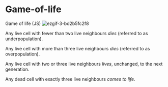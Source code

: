 # Game-of-life
Game of life (JS)
![ezgif-3-bd2b5fc2f8](https://github.com/user-attachments/assets/5a582522-cc84-46c9-bef3-0fbd718ac6bd)

Any live cell with fewer than two live neighbours *dies* (referred to as underpopulation).

Any live cell with more than three live neighbours *dies* (referred to as overpopulation).

Any live cell with two or three live neighbours *lives*, unchanged, to the next generation.

Any dead cell with exactly three live neighbours *comes to life*.

